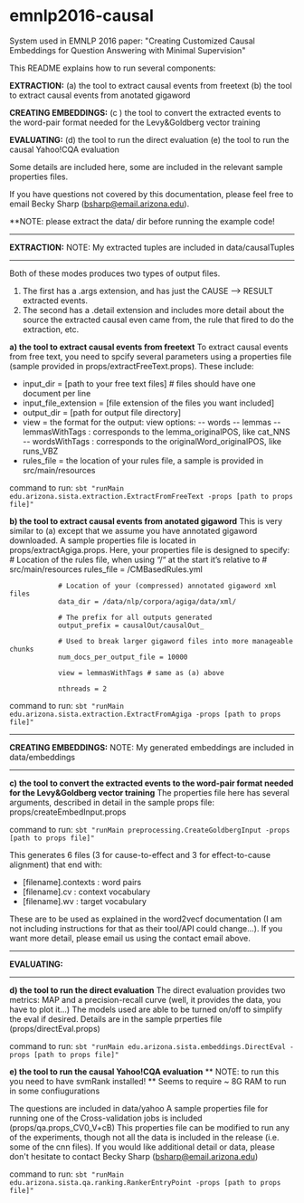 # emnlp2016-causal

System used in EMNLP 2016 paper:
"Creating Customized Causal Embeddings for Question Answering with Minimal Supervision"

This README explains how to run several components:

__EXTRACTION:__
  (a) the tool to extract causal events from freetext
  (b) the tool to extract causal events from anotated gigaword
  
__CREATING EMBEDDINGS:__
  (c ) the tool to convert the extracted events to the word-pair format needed for the
      Levy&Goldberg vector training
  
__EVALUATING:__
  (d) the tool to run the direct evaluation
  (e) the tool to run the causal Yahoo!CQA evaluation
  
  Some details are included here, some are included in the relevant sample properties
	files.
	
If you have questions not covered by this documentation, please feel free to email
  Becky Sharp (bsharp@email.arizona.edu).
	
	
**NOTE: please extract the data/ dir before running the example code!

--------------------------------------------------------------------------------------------

__EXTRACTION:__
NOTE: My extracted tuples are included in data/causalTuples

--------------------------------------------------------------------------------------------
Both of these modes produces two types of output files.
1. The first has a .args extension, and has just the CAUSE --> RESULT extracted events.
2. The second has a .detail extension and includes more detail about the source the extracted causal even came from, the rule that fired to do the extraction, etc.

__a) the tool to extract causal events from freetext__
To extract causal events from free text, you need to spcify several parameters using
a properties file (sample provided in props/extractFreeText.props). These include: 
- input_dir = [path to your free text files] # files should have one document per line
- input_file_extension = [file extension of the files you want included]
- output_dir = [path for output file directory]
- view = the format for the output:
 							view options:
							    -- words
								-- lemmas
								-- lemmasWithTags : corresponds to the lemma_originalPOS, like cat_NNS
								-- wordsWithTags	: corresponds to the originalWord_originalPOS, like runs_VBZ
- rules_file = the location of your rules file, a sample is provided in src/main/resources

command to run:
`sbt "runMain edu.arizona.sista.extraction.ExtractFromFreeText -props [path to props file]"`


__b) the tool to extract causal events from anotated gigaword__
This is very similar to (a) except that we assume you have annotated gigaword downloaded.
A sample properties file is located in props/extractAgiga.props.  Here, your properties file is
designed to specify:
                # Location of the rules file, when using “/“ at the start it’s relative to 
				# src/main/resources
				rules_file = /CMBasedRules.yml
				
				# Location of your (compressed) annotated gigaword xml files
				data_dir = /data/nlp/corpora/agiga/data/xml/
				
				# The prefix for all outputs generated
				output_prefix = causalOut/causalOut_
				
				# Used to break larger gigaword files into more manageable chunks
				num_docs_per_output_file = 10000
				
				view = lemmasWithTags # same as (a) above
				
				nthreads = 2

command to run:
`sbt "runMain edu.arizona.sista.extraction.ExtractFromAgiga -props [path to props file]"`

						
--------------------------------------------------------------------------------------------

__CREATING EMBEDDINGS:__
NOTE:  My generated embeddings are included in data/embeddings

--------------------------------------------------------------------------------------------
__c) the tool to convert the extracted events to the word-pair format needed for the Levy&Goldberg vector training__
The properties file here has several arguments, described in detail in the sample props file: props/createEmbedInput.props

command to run:
`sbt "runMain preprocessing.CreateGoldbergInput -props [path to props file]"`

			
This generates 6 files (3 for cause-to-effect and 3 for effect-to-cause alignment) that end with:
 - [filename].contexts : word pairs
 - [filename].cv : context vocabulary
 - [filename].wv : target vocabulary
	
These are to be used as explained in the word2vecf documentation (I am not including instructions for that as their tool/API could change...).  If you want more detail, please email us using the contact email above.

--------------------------------------------------------------------------------------------  

__EVALUATING:__

--------------------------------------------------------------------------------------------  

__d) the tool to run the direct evaluation__
The direct evaluation provides two metrics: MAP and a precision-recall curve (well, it provides the data, you have to plot it...)
The models used are able to be turned on/off to simplify the eval if desired.  Details are in the sample prperties file (props/directEval.props)

command to run:
`sbt "runMain edu.arizona.sista.embeddings.DirectEval -props [path to props file]"`

	
__e) the tool to run the causal Yahoo!CQA evaluation__
		** NOTE: to run this you need to have svmRank installed!
		** Seems to require ~ 8G RAM to run in some confiugurations
		
The questions are included in data/yahoo
A sample properties file for running one of the Cross-validation jobs is included (props/qa.props_CV0_V+cB)
This properties file can be modified to run any of the experiments, though not all the data is included in the release (i.e. some of the cnn files).  If you would like additional detail or data, please don't hesitate to contact Becky Sharp (bsharp@email.arizona.edu)

command to run:
`sbt "runMain edu.arizona.sista.qa.ranking.RankerEntryPoint -props [path to props file]"`

